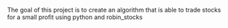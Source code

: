 The goal of this project is to create an algorithm that is able to trade stocks for a small profit using python and robin_stocks
